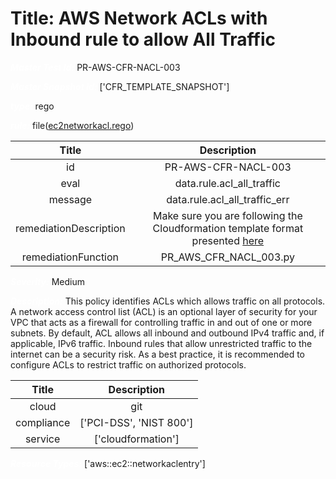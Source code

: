 



# Title: AWS Network ACLs with Inbound rule to allow All Traffic


***<font color="white">Master Test Id:</font>*** PR-AWS-CFR-NACL-003

***<font color="white">Master Snapshot Id:</font>*** ['CFR_TEMPLATE_SNAPSHOT']

***<font color="white">type:</font>*** rego

***<font color="white">rule:</font>*** file([ec2networkacl.rego])  
  
  
  
  

|Title|Description|
| :---: | :---: |
|id|PR-AWS-CFR-NACL-003|
|eval|data.rule.acl_all_traffic|
|message|data.rule.acl_all_traffic_err|
|remediationDescription|Make sure you are following the Cloudformation template format presented <a href='https://docs.aws.amazon.com/AWSCloudFormation/latest/UserGuide/aws-resource-ec2-network-acl-entry.html' target='_blank'>here</a>|
|remediationFunction|PR_AWS_CFR_NACL_003.py|


***<font color="white">Severity:</font>*** Medium

***<font color="white">Description:</font>*** This policy identifies ACLs which allows traffic on all protocols. A network access control list (ACL) is an optional layer of security for your VPC that acts as a firewall for controlling traffic in and out of one or more subnets. By default, ACL allows all inbound and outbound IPv4 traffic and, if applicable, IPv6 traffic. Inbound rules that allow unrestricted traffic to the internet can be a security risk. As a best practice, it is recommended to configure ACLs to restrict traffic on authorized protocols.  
  
  

|Title|Description|
| :---: | :---: |
|cloud|git|
|compliance|['PCI-DSS', 'NIST 800']|
|service|['cloudformation']|


***<font color="white">Resource Types:</font>*** ['aws::ec2::networkaclentry']


[ec2networkacl.rego]: https://github.com/prancer-io/prancer-compliance-test/tree/master/aws/iac/ec2networkacl.rego
